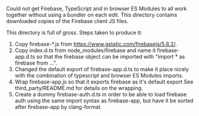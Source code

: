 Could not get Firebase, TypeScript and in browser ES Modules to all work together
without using a bundler on each edit. This directory contains downloaded copies of
the Firebase client JS files.

This directory is full of gross. Steps taken to produce it:

1. Copy firebase-*.js from https://www.gstatic.com/firebasejs/5.8.2/.
2. Copy index.d.ts from node_modules/firebase and name it firebase-app.d.ts so that
 the firebase object can be imported with "import * as firebase from ...".
3. Changed the default export of firebase-app.d.ts to make it place nicely with
the combination of typescript and browser ES Modules imports.
4. Wrap firebase-app.js so that it exports firebase as it's default export
See third_party/README.md for details on the wrapping.
5. Create a dummy firebase-auth.d.ts in order to be able to load firebase auth
using the same import syntax as firebase-app, but have it be sorted after
firebase-app by clang-format.
